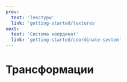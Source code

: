 ```yaml
---
prev:
  text: 'Текстуры'
  link: 'getting-started/textures'
next:
  text: 'Система координат'
  link: 'getting-started/coordinate-system'
---
```


# Трансформации
